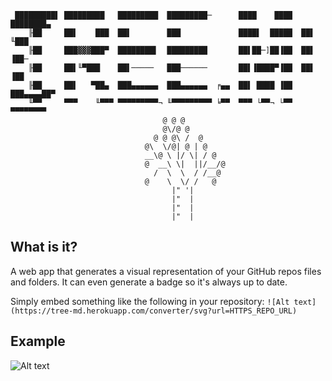 ```
 █████████▌ █████████   █████████  █████████─      ████    ████  ████████▄
    ╟██     ██▌    ███  ██▌        ███             ████▌  █████  ██▌   ╙███
    ╟██     ███▓▓▓███▀  ████████▌  █████████       ██▌██─]██▐██  ██▌    ▐██─
    ╟██     ██▌╙▀███    ██▌─────   ███──────       ██▌▐████▀▐██  ██▌    ▐██
    ╟██     ██▌   ▀██▄  ███▄▄▄▄▄▄  ███▄▄▄▄▄▄  ╒▄▄  ██▌ ████ ▐██  ███▄▄▄▄██▀
    ╙▀▀     ▀▀▀    ╙▀▀▀ ▀▀▀▀▀▀▀▀▀¬ ╙▀▀▀▀▀▀▀▀▀ ╘▀▀  ▀▀▀ └▀▀¬ └▀▀  ▀▀▀▀▀▀▀▀
                                  @ @ @
                                  @\/@ @
                                @ @ @\ /  @
                              @\  \/@| @ | @
                              __\@ \ |/ \| / @
                              @  __\ \|  ||/__/@
                                /  \  \  / /__@
                              @    \  \/ /   @
                                    |" '|
                                    |"  |
                                    |"  |
                                    |"  |
```

## What is it?
A web app that generates a visual representation of your GitHub repos files and folders. It can even generate a badge so it's always up to date.

Simply embed something like the following in your repository:
`![Alt text](https://tree-md.herokuapp.com/converter/svg?url=HTTPS_REPO_URL)`

## Example
![Alt text](https://tree-md.herokuapp.com/converter/svg?url=https://github.com/j-rewerts/tree.md)
